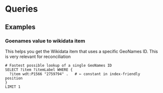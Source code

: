 # Queries

## Examples

### Goenames value to wikidata item
This helps you get the Wikidata item that uses a specific GeoNames ID. This is very relevant for reconciliation
```sparql 
# Fastest possible lookup of a single GeoNames ID
SELECT ?item ?itemLabel WHERE {
  ?item wdt:P1566 "2759794" .   # ← constant in index-friendly position
}
LIMIT 1
```
